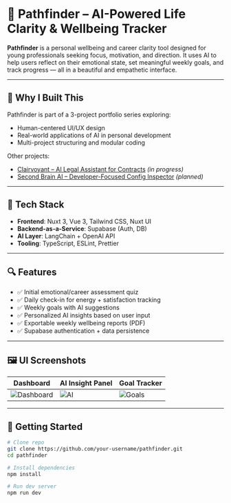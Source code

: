 # 🧭 Pathfinder – AI-Powered Life Clarity & Wellbeing Tracker

**Pathfinder** is a personal wellbeing and career clarity tool designed for young professionals seeking focus, motivation, and direction. It uses AI to help users reflect on their emotional state, set meaningful weekly goals, and track progress — all in a beautiful and empathetic interface.

---

## 🧠 Why I Built This

Pathfinder is part of a 3-project portfolio series exploring:
- Human-centered UI/UX design
- Real-world applications of AI in personal development
- Multi-project structuring and modular coding

Other projects:
- [Clairvoyant – AI Legal Assistant for Contracts](#) *(in progress)*
- [Second Brain AI – Developer-Focused Config Inspector](#) *(planned)*

---

## 🧰 Tech Stack

- **Frontend**: Nuxt 3, Vue 3, Tailwind CSS, Nuxt UI
- **Backend-as-a-Service**: Supabase (Auth, DB)
- **AI Layer**: LangChain + OpenAI API
- **Tooling**: TypeScript, ESLint, Prettier

---

## 🔍 Features

- ✅ Initial emotional/career assessment quiz
- ✅ Daily check-in for energy + satisfaction tracking
- ✅ Weekly goals with AI suggestions
- ✅ Personalized AI insights based on user input
- ✅ Exportable weekly wellbeing reports (PDF)
- ✅ Supabase authentication + data persistence

---

## 🖼️ UI Screenshots

| Dashboard | AI Insight Panel | Goal Tracker |
|----------|------------------|--------------|
| ![Dashboard](./screenshots/dashboard.png) | ![AI](./screenshots/insight.png) | ![Goals](./screenshots/goals.png) |

---

## 🚀 Getting Started

```bash
# Clone repo
git clone https://github.com/your-username/pathfinder.git
cd pathfinder

# Install dependencies
npm install

# Run dev server
npm run dev
